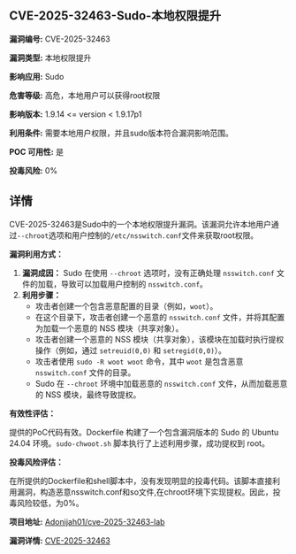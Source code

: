 ## CVE-2025-32463-Sudo-本地权限提升

**漏洞编号:** CVE-2025-32463

**漏洞类型:** 本地权限提升

**影响应用:** Sudo

**危害等级:** 高危，本地用户可以获得root权限

**影响版本:** 1.9.14 <= version < 1.9.17p1

**利用条件:** 需要本地用户权限，并且sudo版本符合漏洞影响范围。

**POC 可用性:** 是

**投毒风险:** 0%

## 详情

CVE-2025-32463是Sudo中的一个本地权限提升漏洞。该漏洞允许本地用户通过`--chroot`选项和用户控制的`/etc/nsswitch.conf`文件来获取root权限。 

**漏洞利用方式：**

1.  **漏洞成因：** Sudo 在使用 `--chroot` 选项时，没有正确处理 `nsswitch.conf` 文件的加载，导致可以加载用户控制的 `nsswitch.conf`。
2.  **利用步骤：**
    *   攻击者创建一个包含恶意配置的目录（例如，`woot`）。
    *   在这个目录下，攻击者创建一个恶意的 `nsswitch.conf` 文件，并将其配置为加载一个恶意的 NSS 模块（共享对象）。
    *   攻击者创建一个恶意的 NSS 模块（共享对象），该模块在加载时执行提权操作（例如，通过 `setreuid(0,0)` 和 `setregid(0,0)`）。
    *   攻击者使用 `sudo -R woot woot` 命令，其中 `woot` 是包含恶意 `nsswitch.conf` 文件的目录。
    *   Sudo 在 `--chroot` 环境中加载恶意的 `nsswitch.conf` 文件，从而加载恶意的 NSS 模块，最终导致提权。

**有效性评估：**

提供的PoC代码有效。Dockerfile 构建了一个包含漏洞版本的 Sudo 的 Ubuntu 24.04 环境。`sudo-chwoot.sh` 脚本执行了上述利用步骤，成功提权到 root。

**投毒风险评估：**

在所提供的Dockerfile和shell脚本中，没有发现明显的投毒代码。该脚本直接利用漏洞，构造恶意nsswitch.conf和so文件,在chroot环境下实现提权。因此，投毒风险较低，为0%。


**项目地址:** [Adonijah01/cve-2025-32463-lab](https://github.com/Adonijah01/cve-2025-32463-lab)

**漏洞详情:** [CVE-2025-32463](https://nvd.nist.gov/vuln/detail/CVE-2025-32463)